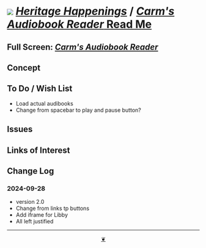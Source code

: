 # [![](https://pushme-pullyou.github.io/assets/svg/mark-github.svg )](https://github.com/heritage-happenings/heritage-happenings.github.io "Source code on GitHub" ) [_Heritage Happenings_]( https://heritage-happenings.github.io/ "Home page" ) / [_Carm's Audiobook Reader_ Read Me]( https://heritage-happenings.github.io/#kiosk/README.md )


<!--@@@
<div class=iframe-resize ><iframe src=https://heritage-happenings.github.io/kiosk height=100% width=100% ></iframe></div>
"_Carm's Audiobook Reader_" in a resizable window.
@@@-->

## Full Screen: [_Carm's Audiobook Reader_]( https://heritage-happenings.github.io/kiosk )


## Concept



## To Do / Wish List

* Load actual audibooks
* Change from spacebar to play and pause button?



## Issues


## Links of Interest


## Change Log

### 2024-09-28

* version 2.0
* Change from links tp buttons
* Add iframe for Libby
* All left justified

***

<center title="Hello! Click me to go up to the top" ><a class=aDingbat href=javascript:window.scrollTo(0,0);> ❦ </a></center>
